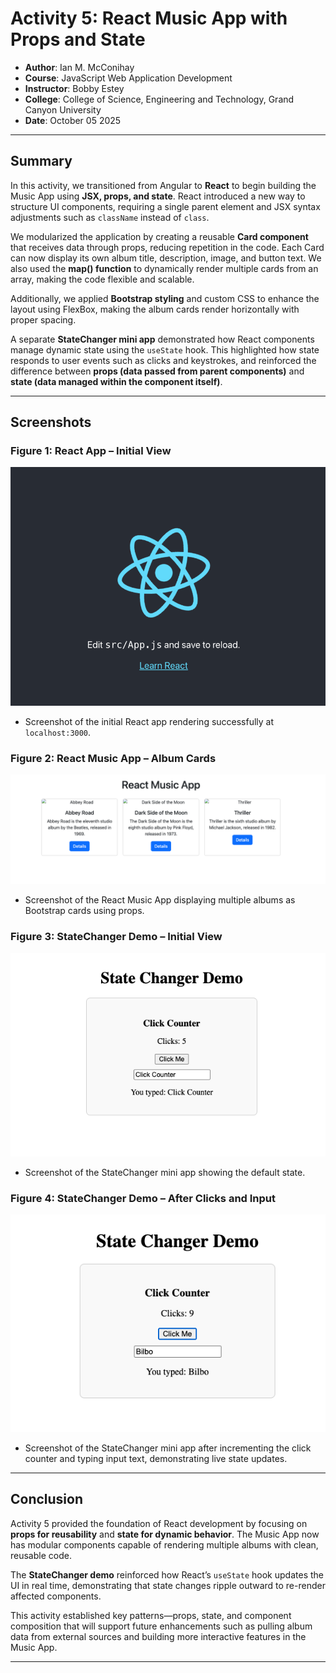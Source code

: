 # Activity 5: React Music App with Props and State

- **Author**: Ian M. McConihay  
- **Course**: JavaScript Web Application Development  
- **Instructor**: Bobby Estey  
- **College**: College of Science, Engineering and Technology, Grand Canyon University  
- **Date**: October 05 2025  

---

## Summary

In this activity, we transitioned from Angular to **React** to begin building the Music App using **JSX, props, and state**. React introduced a new way to structure UI components, requiring a single parent element and JSX syntax adjustments such as `className` instead of `class`.  

We modularized the application by creating a reusable **Card component** that receives data through props, reducing repetition in the code. Each Card can now display its own album title, description, image, and button text. We also used the **map() function** to dynamically render multiple cards from an array, making the code flexible and scalable.  

Additionally, we applied **Bootstrap styling** and custom CSS to enhance the layout using FlexBox, making the album cards render horizontally with proper spacing.  

A separate **StateChanger mini app** demonstrated how React components manage dynamic state using the `useState` hook. This highlighted how state responds to user events such as clicks and keystrokes, and reinforced the difference between **props (data passed from parent components)** and **state (data managed within the component itself)**.

---

## Screenshots

### Figure 1: React App – Initial View
![alt text](ReactApp.png)  
- Screenshot of the initial React app rendering successfully at `localhost:3000`.  

### Figure 2: React Music App – Album Cards  
![alt text](Albums.png)  
- Screenshot of the React Music App displaying multiple albums as Bootstrap cards using props.  

### Figure 3: StateChanger Demo – Initial View  
![alt text](StateChanger_Initial.png)  
- Screenshot of the StateChanger mini app showing the default state.  

### Figure 4: StateChanger Demo – After Clicks and Input  
![alt text](StateChanger_Clicked.png)  
- Screenshot of the StateChanger mini app after incrementing the click counter and typing input text, demonstrating live state updates.  

---

## Conclusion

Activity 5 provided the foundation of React development by focusing on **props for reusability** and **state for dynamic behavior**. The Music App now has modular components capable of rendering multiple albums with clean, reusable code.  

The **StateChanger demo** reinforced how React’s `useState` hook updates the UI in real time, demonstrating that state changes ripple outward to re-render affected components.  

This activity established key patterns—props, state, and component composition that will support future enhancements such as pulling album data from external sources and building more interactive features in the Music App.

---